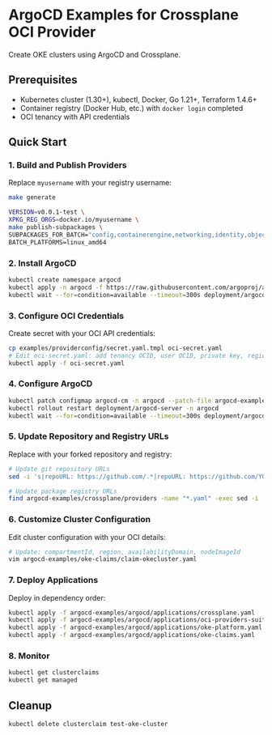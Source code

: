 # ArgoCD Examples for Crossplane OCI Provider

Create OKE clusters using ArgoCD and Crossplane.

## Prerequisites

- Kubernetes cluster (1.30+), kubectl, Docker, Go 1.21+, Terraform 1.4.6+
- Container registry (Docker Hub, etc.) with `docker login` completed
- OCI tenancy with API credentials

## Quick Start

### 1. Build and Publish Providers

Replace `myusername` with your registry username:

```bash
make generate

VERSION=v0.0.1-test \
XPKG_REG_ORGS=docker.io/myusername \
make publish-subpackages \
SUBPACKAGES_FOR_BATCH="config,containerengine,networking,identity,objectstorage,loadbalancer,networkloadbalancer" \
BATCH_PLATFORMS=linux_amd64
```

### 2. Install ArgoCD

```bash
kubectl create namespace argocd
kubectl apply -n argocd -f https://raw.githubusercontent.com/argoproj/argo-cd/stable/manifests/install.yaml
kubectl wait --for=condition=available --timeout=300s deployment/argocd-server -n argocd
```

### 3. Configure OCI Credentials

Create secret with your OCI API credentials:

```bash
cp examples/providerconfig/secret.yaml.tmpl oci-secret.yaml
# Edit oci-secret.yaml: add tenancy OCID, user OCID, private key, region, fingerprint
kubectl apply -f oci-secret.yaml
```

### 4. Configure ArgoCD

```bash
kubectl patch configmap argocd-cm -n argocd --patch-file argocd-examples/argocd/config/argocd-crossplane-config.yaml
kubectl rollout restart deployment/argocd-server -n argocd
kubectl wait --for=condition=available --timeout=300s deployment/argocd-server -n argocd
```

### 5. Update Repository and Registry URLs

Replace with your forked repository and registry:

```bash
# Update git repository URLs
sed -i 's|repoURL: https://github.com/.*|repoURL: https://github.com/YOUR-USERNAME/YOUR-REPO|g' argocd-examples/argocd/applications/*.yaml

# Update package registry URLs  
find argocd-examples/crossplane/providers -name "*.yaml" -exec sed -i 's|package: .*|package: docker.io/myusername/provider-family-oci:v0.0.1-test|g' {} \;
```

### 6. Customize Cluster Configuration

Edit cluster configuration with your OCI details:

```bash
# Update: compartmentId, region, availabilityDomain, nodeImageId
vim argocd-examples/oke-claims/claim-okecluster.yaml
```

### 7. Deploy Applications

Deploy in dependency order:

```bash
kubectl apply -f argocd-examples/argocd/applications/crossplane.yaml
kubectl apply -f argocd-examples/argocd/applications/oci-providers-suite.yaml
kubectl apply -f argocd-examples/argocd/applications/oke-platform.yaml
kubectl apply -f argocd-examples/argocd/applications/oke-claims.yaml
```

### 8. Monitor

```bash
kubectl get clusterclaims
kubectl get managed
```

## Cleanup

```bash
kubectl delete clusterclaim test-oke-cluster
```
